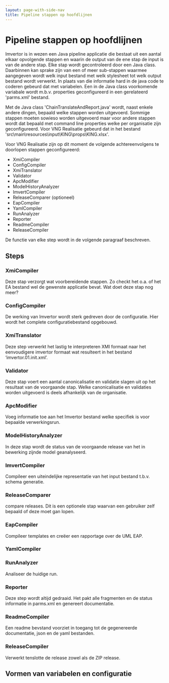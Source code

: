 ```yaml
---
layout: page-with-side-nav
title: Pipeline stappen op hoofdlijnen
---
```

#  Pipeline stappen op hoofdlijnen
Imvertor is in wezen een Java pipeline applicatie die bestaat uit een aantal elkaar opvolgende stappen en waarin de output 
van de ene stap de input is van de andere stap. Elke stap wordt gecontroleerd door een Java class. Daarbinnen kan sprake 
zijn van een of meer sub-stappen waarmee aangegeven wordt welk input bestand met welk stylesheet tot welk output bestand 
wordt verwerkt. In plaats van die informatie hard in de java code te coderen gebeurd dat met variabelen. Een in de Java 
class voorkomende variabale wordt m.b.v. properties geconfigureerd in een gerelateerd 'parms.xml' bestand.

Met de Java class 'ChainTranslateAndReport.java' wordt, naast enkele andere dingen, bepaald welke stappen worden uitgevoerd. 
Sommige stappen moeten sowieso worden uitgevoerd maar voor andere stappen wordt dat bepaald met command line properties 
welke per organisatie zijn geconfigureerd. Voor VNG Realisatie gebeurd dat in het bestand 'src\main\resources\input\KING\props\KING.xlsx'.

Voor VNG Realisatie zijn op dit moment de volgende achtereenvolgens te doorlopen stappen geconfigureerd:
*	XmiCompiler
*	ConfigCompiler
*	XmiTranslator
*	Validator
*	ApcModifier
*	ModelHistoryAnalyzer
*	ImvertCompiler
*	ReleaseComparer (optioneel)
*	EapCompiler
*	YamlCompiler
*	RunAnalyzer
*	Reporter
*	ReadmeCompiler
*	ReleaseCompiler

De functie van elke step wordt in de volgende paragraaf beschreven.

## Steps
### XmiCompiler
Deze stap verzorgt wat voorbereidende stappen. Zo checkt het o.a. of het EA bestand wel de gewenste applicatie bevat.
Wat doet deze stap nog meer?

### ConfigCompiler
De werking van Imvertor wordt sterk gedreven door de configuratie. Hier wordt het complete configuratiebestand opgebouwd.

### XmiTranslator
Deze step verwerkt het lastig te interpreteren XMI formaat naar het eenvoudigere imvertor formaat wat resulteert in het bestand ‘imvertor.01.init.xml’.

### Validator
Deze stap voert een aantal canonicalisatie en validatie slagen uit op het resultaat van de voorgaande stap. Welke canonicalisatie en validaties worden uitgevoerd is deels afhankelijk van de organisatie.

### ApcModifier
Voeg informatie toe aan het Imvertor bestand welke specifiek is voor bepaalde verwerkingsrun.

### ModelHistoryAnalyzer
In deze stap wordt de status van de voorgaande release van het in bewerking zijnde model geanalyseerd.

### ImvertCompiler
Compileer een uiteindelijke representatie van het input bestand t.b.v. schema generatie.

### ReleaseComparer
compare releases. Dit is een optionele stap waarvan een gebruiker zelf bepaald of deze moet gan lopen.

### EapCompiler
Compileer templates en creëer een rapportage over de UML EAP.

### YamlCompiler

### RunAnalyzer
Analiseer de huidige run.

### Reporter
Deze step wordt altijd gedraaid. Het pakt alle fragmenten en de status informatie in parms.xml en genereert documentatie.

### ReadmeCompiler
Een readme bevstand voorziet in toegang tot de gegenereerde documentatie, json en de yaml bestanden.

### ReleaseCompiler
Verwerkt tenslotte de release zowel als de ZIP release.

## Vormen van variabelen en configuratie

